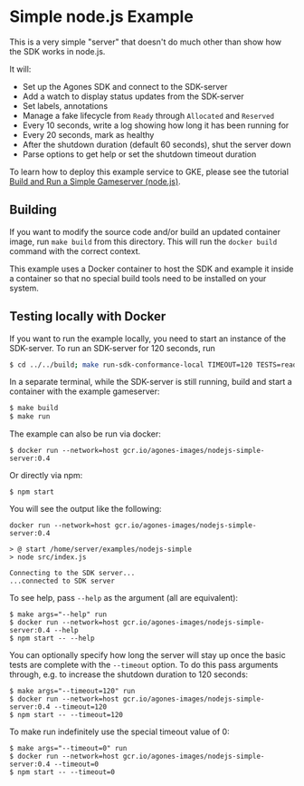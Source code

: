 # Simple node.js Example

This is a very simple "server" that doesn't do much other than show how the SDK works in node.js.

It will:
- Set up the Agones SDK and connect to the SDK-server
- Add a watch to display status updates from the SDK-server
- Set labels, annotations
- Manage a fake lifecycle from `Ready` through `Allocated` and `Reserved`
- Every 10 seconds, write a log showing how long it has been running for
- Every 20 seconds, mark as healthy
- After the shutdown duration (default 60 seconds), shut the server down
- Parse options to get help or set the shutdown timeout duration

To learn how to deploy this example service to GKE, please see the tutorial [Build and Run a Simple Gameserver (node.js)](https://agones.dev/site/docs/tutorials/simple-gameserver-nodejs/).

## Building

If you want to modify the source code and/or build an updated container image, run `make build` from this directory.
This will run the `docker build` command with the correct context.

This example uses a Docker container to host the SDK and example it inside a container so that no special build
tools need to be installed on your system.

## Testing locally with Docker

If you want to run the example locally, you need to start an instance of the SDK-server. To run an SDK-server for
120 seconds, run
```bash
$ cd ../../build; make run-sdk-conformance-local TIMEOUT=120 TESTS=ready,watch,health,gameserver
```

In a separate terminal, while the SDK-server is still running, build and start a container with the example gameserver:
```bash
$ make build
$ make run
```

The example can also be run via docker:
```
$ docker run --network=host gcr.io/agones-images/nodejs-simple-server:0.4
```
Or directly via npm:
```
$ npm start
```

You will see the output like the following:
```
docker run --network=host gcr.io/agones-images/nodejs-simple-server:0.4

> @ start /home/server/examples/nodejs-simple
> node src/index.js

Connecting to the SDK server...
...connected to SDK server
```

To see help, pass `--help` as the argument (all are equivalent):
```
$ make args="--help" run
$ docker run --network=host gcr.io/agones-images/nodejs-simple-server:0.4 --help
$ npm start -- --help
```

You can optionally specify how long the server will stay up once the basic tests are complete with the `--timeout` option.
To do this pass arguments through, e.g. to increase the shutdown duration to 120 seconds:
```
$ make args="--timeout=120" run
$ docker run --network=host gcr.io/agones-images/nodejs-simple-server:0.4 --timeout=120
$ npm start -- --timeout=120
```

To make run indefinitely use the special timeout value of 0:
```
$ make args="--timeout=0" run
$ docker run --network=host gcr.io/agones-images/nodejs-simple-server:0.4 --timeout=0
$ npm start -- --timeout=0
```